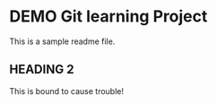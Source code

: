 # DEMO Git learning Project

This is a sample readme file.

## HEADING 2

This is bound to cause trouble!